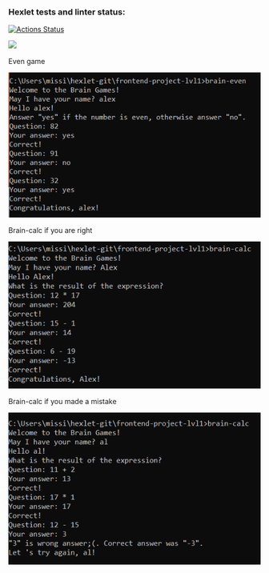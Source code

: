 ### Hexlet tests and linter status:
[![Actions Status](https://github.com/Paranoidream/frontend-project-lvl1/workflows/hexlet-check/badge.svg)](https://github.com/Paranoidream/frontend-project-lvl1/actions)

<a href="https://codeclimate.com/github/Paranoidream/frontend-project-lvl1/maintainability"><img src="https://api.codeclimate.com/v1/badges/81b694fa9af90a65058f/maintainability" /></a>

<p>Even game </p><img  src="./screenshots/evenOrOdd.png">

<p>Brain-calc if you are right </p><img src="./screenshots/calcPassed.png">

<p>Brain-calc if you made a mistake </p><img src="./screenshots/calcFailed.png">